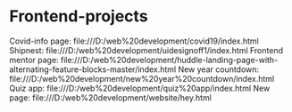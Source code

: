 # Frontend-projects
Covid-info page: file:///D:/web%20development/covid19/index.html
Shipnest: file:///D:/web%20development/uidesignoff1/index.html
Frontend mentor page: file:///D:/web%20development/huddle-landing-page-with-alternating-feature-blocks-master/index.html
New year countdown: file:///D:/web%20development/new%20year%20countdown/index.html
Quiz app: file:///D:/web%20development/quiz%20app/index.html
New page: file:///D:/web%20development/website/hey.html
